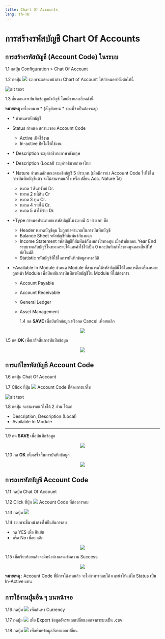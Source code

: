 ```yaml
---
title: Chart Of Accounts
lang: th-TH
---
```


# การสร้างรหัสบัญชี Chart Of Accounts

## การสร้างรหัสบัญชี (Account Code) ในระบบ

1.1 กดปุ่ม Configuration > Chat Of Account

1.2 กดปุ่ม <img src="../public/add_icon.png" style="display: inline-block;" /> ระบบจะแสดงหน้าต่าง Chart of Account ให้กำหนดค่าดังต่อไปนี้

![alt text](image-36.png)

1.3 ขั้นตอนการบันทึกข้อมูลผังบัญชี โดยมีรายละเอียดดังนี้

**หมายเหตุ** เครื่องหมาย <span class="asterisk">\*</span>
(สัญลักษณ์ \* ช่องที่จำเป็นต้องระบุ)

- <span class="asterisk">\*</span> กำหนดรหัสบัญชี
- Status กำหนด สถานะของ Account Code
  - Active เปิดใช้งาน
  - In-active ปิดไม่ให้ใช้งาน
- <span class="asterisk">\*</span> Description ระบุคำอธิบายภาษาอังกฤษ
- <span class="asterisk">\*</span> Description (Local) ระบุคำอธิบายภาษาไทย
- <span class="asterisk">\*</span> Nature กำหนดลักษณะตามผังบัญชี 5 ประเภท (เมื่อมีการนำ Account Code ไปใช้ในการบันทึกบัญชีแล้ว จะไม่สามารถแก้ไข หรือเปลี่ยน Acc. Nature ได้)
  - หมวด 1 สินทรัพย์ Dr.
  - หมวด 2 หนี้สิน Cr
  - หมวด 3 ทุน Cr.
  - หมวด 4 รายได้ Cr.
  - หมวด 5 ค่าใช้จ่าย Dr.
- <span class="asterisk">\*</span>Type กำหนดประเภทของรหัสบัญชีในระบบมี 4 ประเภท คือ
  - Header หมวดบัญชีคุม ไม่ถูกนำคำนวณในการบันทึกบัญชี
  - Balance Sheet รหัสบัญชีที่สัมพันธ์กับงบดุล
  - Income Statement รหัสบัญชีที่สัมพันธ์กับงบกำไรขาดทุน
    เมื่อทำขั้นตอน Year End ระบบจะกลับบัญชีในหมวดรายได้และค่าใช้ให้เป็น 0 และบันทึกกำไรขาดทุนตอนสิ้นปีให้อัตโนมัติ
  - Statistic รหัสบัญชีที่ใช้ในการบันทึกข้อมูลทางสถิติ
- <span class="asterisk">\*</span>Available In Module กำหนด Module ที่สามารถใช้รหัสบัญชีนี้ได้โดยการติ๊กเครื่องหมายถูกหน้า Module เพื่อป้องกันการบันทึกรหัสบัญชีใน Module ที่ไม่ต้องการ

  - Account Payable
  - Account Receivable
  - General Ledger
  - Asset Management

    1.4 กด **<span class="btn">SAVE</span>** เพื่อบันทึกข้อมูล หรือกด Cancel เพื่อยกเลิก

<p align="center">
    <img src="./image-37.png"  />
</p>

1.5 กด **<span class="btn">OK</span>** เพื่อเสร็จสิ้นการบันทึกข้อมูล

<p align="center">
    <img src="./image-18.png"  />
</p>

## การแก้ไขรหัสบัญชี Account Code

1.6 กดปุ่ม Chat Of Account

1.7 Click ที่ปุ่ม <img src="./visibility.png" style="display: inline-block;" /> Account Code ที่ต้องการแก้ไข

![alt text](image-38.png)

1.8 กดปุ่ม จะสามารถแก้ไขได้ 2 ส่วน ได้แก่

- Description, Description (Local)
- Available In Module

---

1.9 กด **<span class="btn">SAVE</span>** เพื่อบันทึกข้อมูล

<p align="center">
    <img src="./image-39.png"  />
</p>

1.10 กด **<span class="btn">OK</span>** เพื่อเสร็จสิ้นการบันทึกข้อมูล

<p align="center">
    <img src="./image-18.png"  />
</p>

## การลบรหัสบัญชี Account Code

1.11 กดปุ่ม Chat Of Account

1.12 Click ที่ปุ่ม <img src="./visibility.png" style="display: inline-block;" /> Account Code ที่ต้องการลบ

1.13 กดปุ่ม <img src="../public/del_icon.png" style="display: inline-block;" />

1.14 ระบบจะขึ้นหน้าต่างให้ยืนยันการลบ

- กด YES เพื่อ ยืนยัน
- หรือ No เพื่อยกเลิก

<p align="center">
    <img src="./image-23.png"  />
</p>

1.15 เมื่อเรียบร้อยแล้วจะมีหน้าต่างแสดงข้อความ Success

<p align="center">
    <img src="./image-18.png"  />
</p>

**หมายเหตุ** : Account Code ที่มีการใช้งานแล้ว จะไม่สามารถลบได้ แนะนำให้แก้ไข Status เป็น In-Active แทน

## การใช้งานปุ่มอื่น ๆ บนหน้าจอ

1.16 กดปุ่ม <img src="../public/search_icon.svg" style="display: inline-block;" /> เพื่อค้นหา Currency

1.17 กดปุ่ม <img src="../public/cloud_download_icon.svg" style="display: inline-block;" /> เพื่อ Export ข้อมูลอัตราแลกเปลี่ยนออกจากระบบเป็น .csv

1.18 กดปุ่ม <img src="../public/print_icon.svg" style="display: inline-block;" /> เพื่อพิมพ์ข้อมูลอัตราแลกเปลี่ยน
